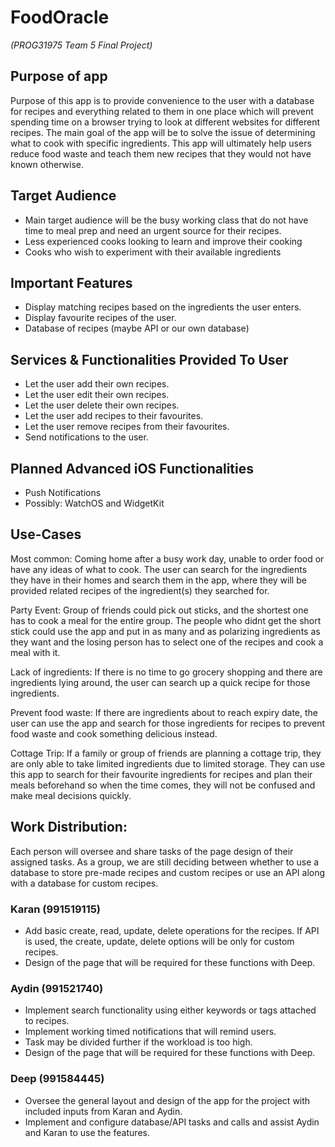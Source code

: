 # FoodOracle 
*(PROG31975 Team 5 Final Project)*
## Purpose of app
Purpose of this app is to provide convenience to the user with a database for recipes and everything related to them in one place which will prevent spending time on a browser trying to look at different websites for different recipes. The main goal of the app will be to solve the issue of determining what to cook with specific ingredients. This app will ultimately help users reduce food waste and teach them new recipes that they would not have known otherwise.

## Target Audience
* Main target audience will be the busy working class that do not have time to meal prep and need an urgent source for their recipes.
* Less experienced cooks looking to learn and improve their cooking
* Cooks who wish to experiment with their available ingredients

## Important Features
* Display matching recipes based on the ingredients the user enters.
* Display favourite recipes of the user.
* Database of recipes (maybe API or our own database)

## Services & Functionalities Provided To User 
* Let the user add their own recipes.
* Let the user edit their own recipes.
* Let the user delete their own recipes.
* Let the user add recipes to their favourites. 
* Let the user remove recipes from their favourites.
* Send notifications to the user.

## Planned Advanced iOS Functionalities
* Push Notifications
* Possibly: WatchOS and WidgetKit

## Use-Cases
Most common:
Coming home after a busy work day, unable to order food or have any ideas of what to cook. The user can search for the ingredients they have in their homes and search them in the app, where they will be provided related recipes of the ingredient(s) they searched for.

Party Event:
Group of friends could pick out sticks, and the shortest one has to cook a meal for the entire group. The people who didnt get the short stick could use the app and put in as many and as polarizing ingredients as they want and the losing person has to select one of the recipes and cook a meal with it.

Lack of ingredients:
If there is no time to go grocery shopping and there are ingredients lying around, the user can search up a quick recipe for those ingredients.

Prevent food waste:
If there are ingredients about to reach expiry date, the user can use the app and search for those ingredients for recipes to prevent food waste and cook something delicious instead.

Cottage Trip:
If a family or group of friends are planning a cottage trip, they are only able to take limited ingredients due to limited storage. They can use this app to search for their favourite ingredients for recipes and plan their meals beforehand so when the time comes, they will not be confused and make meal decisions quickly.

## Work Distribution:
Each person will oversee and share tasks of the page design of their assigned tasks. As a group, we are still deciding between whether to use a database to store pre-made recipes and custom recipes or use an API along with a database for custom recipes. 

### Karan (991519115)
* Add basic create, read, update, delete operations for the recipes. If API is used, the create, update, delete options will be only for custom recipes. 
* Design of the page that will be required for these functions with Deep.

### Aydin (991521740)
* Implement search functionality using either keywords or tags attached to recipes.
* Implement working timed notifications that will remind users. 
* Task may be divided further if the workload is too high.
* Design of the page that will be required for these functions with Deep.

### Deep (991584445)
* Oversee the general layout and design of the app for the project with included inputs from Karan and Aydin.
* Implement and configure database/API tasks and calls and assist Aydin and Karan to use the features.
